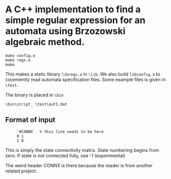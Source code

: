 # A C++ implementation to find a simple regular expression for an automata using Brzozowski algebraic method.


    make config.o
    make regx.o
    make

This makes a static  library `libregx.a` in `\lib`. We also build `libconfig.a` to coveniently read automata specification files.
Some example files is given in `\test`.

The binary is placed in `\bin`

    \bin\script_ \test\aut1.dat

## Format of input

   	     `#CONNX`  % this line needs to be here
   	     0 1
   	     1 0

This is simply the state connectivity matrix. State numbering begins from zero.
If state is not connected fully, use -1 (experimental)

The weird header CONNX is there because the
reader is from another related project.

